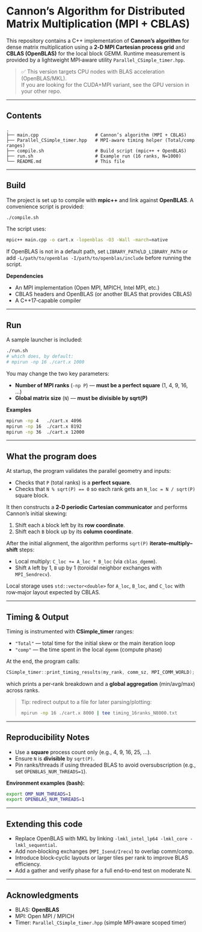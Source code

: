 # Cannon’s Algorithm for Distributed Matrix Multiplication (MPI + CBLAS)

This repository contains a C++ implementation of **Cannon’s algorithm** for dense
matrix multiplication using a **2‑D MPI Cartesian process grid** and
**CBLAS (OpenBLAS)** for the local block GEMM. Runtime measurement is provided by
a lightweight MPI‑aware utility `Parallel_CSimple_timer.hpp`.

> ✅ This version targets CPU nodes with BLAS acceleration (OpenBLAS/MKL).  
> If you are looking for the CUDA+MPI variant, see the GPU version in your other repo.

---

## Contents

```
.
├── main.cpp                     # Cannon’s algorithm (MPI + CBLAS)
├── Parallel_CSimple_timer.hpp   # MPI-aware timing helper (Total/comp ranges)
├── compile.sh                   # Build script (mpic++ + OpenBLAS)
├── run.sh                       # Example run (16 ranks, N=1000)
└── README.md                    # This file
```

---

## Build

The project is set up to compile with **mpic++** and link against **OpenBLAS**.
A convenience script is provided:

```bash
./compile.sh
```

The script uses:  
```bash
mpic++ main.cpp -o cart.x -lopenblas -O3 -Wall -march=native
```
If OpenBLAS is not in a default path, set `LIBRARY_PATH`/`LD_LIBRARY_PATH` or add
`-L/path/to/openblas -I/path/to/openblas/include` before running the script.

**Dependencies**
- An MPI implementation (Open MPI, MPICH, Intel MPI, etc.)
- CBLAS headers and OpenBLAS (or another BLAS that provides CBLAS)
- A C++17‑capable compiler

---

## Run

A sample launcher is included:

```bash
./run.sh
# which does, by default:
# mpirun -np 16 ./cart.x 1000
```

You may change the two key parameters:
- **Number of MPI ranks** (`-np P`) — **must be a perfect square** (1, 4, 9, 16, …)
- **Global matrix size** (`N`) — **must be divisible by sqrt(P)**

**Examples**
```bash
mpirun -np 4   ./cart.x 4096
mpirun -np 16  ./cart.x 8192
mpirun -np 36  ./cart.x 12000
```

---

## What the program does

At startup, the program validates the parallel geometry and inputs:

- Checks that `P` (total ranks) is a **perfect square**.
- Checks that `N % sqrt(P) == 0` so each rank gets an `N_loc = N / sqrt(P)` square block.

It then constructs a **2‑D periodic Cartesian communicator** and performs Cannon’s
initial skewing:

1. Shift each `A` block left by its **row coordinate**.
2. Shift each `B` block up by its **column coordinate**.

After the initial alignment, the algorithm performs `sqrt(P)` **iterate–multiply–shift**
steps:

- Local multiply: `C_loc += A_loc * B_loc` (via `cblas_dgemm`).
- Shift `A` left by 1, `B` up by 1 (toroidal neighbor exchanges with `MPI_Sendrecv`).

Local storage uses `std::vector<double>` for `A_loc`, `B_loc`, and `C_loc` with row‑major
layout expected by CBLAS.

---

## Timing & Output

Timing is instrumented with **CSimple_timer** ranges:
- `"Total"` — total time for the initial skew or the main iteration loop
- `"comp"`  — the time spent in the local `dgemm` (compute phase)

At the end, the program calls:
```cpp
CSimple_timer::print_timing_results(my_rank, comm_sz, MPI_COMM_WORLD);
```
which prints a per‑rank breakdown and a **global aggregation** (min/avg/max) across ranks.

> Tip: redirect output to a file for later parsing/plotting:
> ```bash
> mpirun -np 16 ./cart.x 8000 | tee timing_16ranks_N8000.txt
> ```

---

## Reproducibility Notes

- Use a **square** process count only (e.g., 4, 9, 16, 25, …).
- Ensure `N` is **divisible** by `sqrt(P)`.
- Pin ranks/threads if using threaded BLAS to avoid oversubscription (e.g., set `OPENBLAS_NUM_THREADS=1`).

**Environment examples (bash):**
```bash
export OMP_NUM_THREADS=1
export OPENBLAS_NUM_THREADS=1
```

---

## Extending this code

- Replace OpenBLAS with MKL by linking `-lmkl_intel_lp64 -lmkl_core -lmkl_sequential`.
- Add non‑blocking exchanges (`MPI_Isend/Irecv`) to overlap comm/comp.
- Introduce block‑cyclic layouts or larger tiles per rank to improve BLAS efficiency.
- Add a gather and verify phase for a full end‑to‑end test on moderate N.

---

## Acknowledgments

- BLAS: **OpenBLAS**
- MPI: Open MPI / MPICH
- Timer: `Parallel_CSimple_timer.hpp` (simple MPI‑aware scoped timer)

